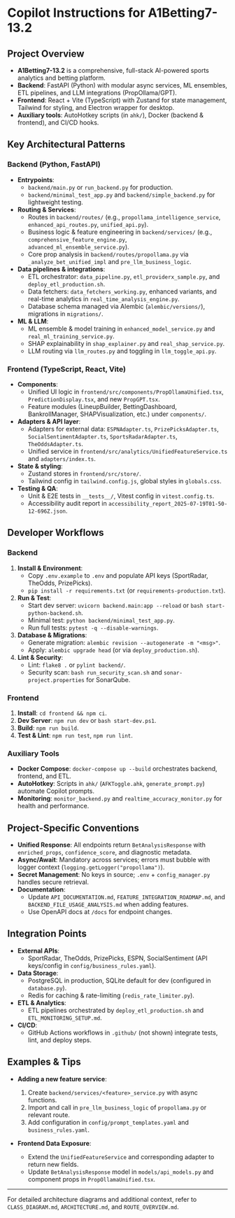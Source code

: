 # Copilot Instructions for A1Betting7-13.2

## Project Overview

- **A1Betting7-13.2** is a comprehensive, full-stack AI-powered sports analytics and betting platform.
- **Backend**: FastAPI (Python) with modular async services, ML ensembles, ETL pipelines, and LLM integrations (PropOllama/GPT).
- **Frontend**: React + Vite (TypeScript) with Zustand for state management, Tailwind for styling, and Electron wrapper for desktop.
- **Auxiliary tools**: AutoHotkey scripts (in `ahk/`), Docker (backend & frontend), and CI/CD hooks.

## Key Architectural Patterns

### Backend (Python, FastAPI)

- **Entrypoints**:
  - `backend/main.py` or `run_backend.py` for production.
  - `backend/minimal_test_app.py` and `backend/simple_backend.py` for lightweight testing.
- **Routing & Services**:
  - Routes in `backend/routes/` (e.g., `propollama_intelligence_service`, `enhanced_api_routes.py`, `unified_api.py`).
  - Business logic & feature engineering in `backend/services/` (e.g., `comprehensive_feature_engine.py`, `advanced_ml_ensemble_service.py`).
  - Core prop analysis in `backend/routes/propollama.py` via `_analyze_bet_unified_impl` and `pre_llm_business_logic`.
- **Data pipelines & integrations**:
  - ETL orchestrator: `data_pipeline.py`, `etl_providerx_sample.py`, and `deploy_etl_production.sh`.
  - Data fetchers: `data_fetchers_working.py`, enhanced variants, and real-time analytics in `real_time_analysis_engine.py`.
  - Database schema managed via Alembic (`alembic/versions/`), migrations in `migrations/`.
- **ML & LLM**:
  - ML ensemble & model training in `enhanced_model_service.py` and `real_ml_training_service.py`.
  - SHAP explainability in `shap_explainer.py` and `real_shap_service.py`.
  - LLM routing via `llm_routes.py` and toggling in `llm_toggle_api.py`.

### Frontend (TypeScript, React, Vite)

- **Components**:
  - Unified UI logic in `frontend/src/components/PropOllamaUnified.tsx`, `PredictionDisplay.tsx`, and new `PropGPT.tsx`.
  - Feature modules (LineupBuilder, BettingDashboard, BankrollManager, SHAPVisualization, etc.) under `components/`.
- **Adapters & API layer**:
  - Adapters for external data: `ESPNAdapter.ts`, `PrizePicksAdapter.ts`, `SocialSentimentAdapter.ts`, `SportsRadarAdapter.ts`, `TheOddsAdapter.ts`.
  - Unified service in `frontend/src/analytics/UnifiedFeatureService.ts` and `adapters/index.ts`.
- **State & styling**:
  - Zustand stores in `frontend/src/store/`.
  - Tailwind config in `tailwind.config.js`, global styles in `globals.css`.
- **Testing & QA**:
  - Unit & E2E tests in `__tests__/`, Vitest config in `vitest.config.ts`.
  - Accessibility audit report in `accessibility_report_2025-07-19T01-50-12-696Z.json`.

## Developer Workflows

### Backend

1. **Install & Environment**:
   - Copy `.env.example` to `.env` and populate API keys (SportRadar, TheOdds, PrizePicks).
   - `pip install -r requirements.txt` (or `requirements-production.txt`).
2. **Run & Test**:
   - Start dev server: `uvicorn backend.main:app --reload` or `bash start-python-backend.sh`.
   - Minimal test: `python backend/minimal_test_app.py`.
   - Run full tests: `pytest -q --disable-warnings`.
3. **Database & Migrations**:
   - Generate migration: `alembic revision --autogenerate -m "<msg>"`.
   - Apply: `alembic upgrade head` (or via `deploy_production.sh`).
4. **Lint & Security**:
   - Lint: `flake8 .` or `pylint backend/`.
   - Security scan: `bash run_security_scan.sh` and `sonar-project.properties` for SonarQube.

### Frontend

1. **Install**: `cd frontend && npm ci`.
2. **Dev Server**: `npm run dev` or `bash start-dev.ps1`.
3. **Build**: `npm run build`.
4. **Test & Lint**: `npm run test`, `npm run lint`.

### Auxiliary Tools

- **Docker Compose**: `docker-compose up --build` orchestrates backend, frontend, and ETL.
- **AutoHotkey**: Scripts in `ahk/` (`AFKToggle.ahk`, `generate_prompt.py`) automate Copilot prompts.
- **Monitoring**: `monitor_backend.py` and `realtime_accuracy_monitor.py` for health and performance.

## Project-Specific Conventions

- **Unified Response**: All endpoints return `BetAnalysisResponse` with `enriched_props`, `confidence_score`, and diagnostic metadata.
- **Async/Await**: Mandatory across services; errors must bubble with logger context (`logging.getLogger("propollama")`).
- **Secret Management**: No keys in source; `.env` + `config_manager.py` handles secure retrieval.
- **Documentation**:
  - Update `API_DOCUMENTATION.md`, `FEATURE_INTEGRATION_ROADMAP.md`, and `BACKEND_FILE_USAGE_ANALYSIS.md` when adding features.
  - Use OpenAPI docs at `/docs` for endpoint changes.

## Integration Points

- **External APIs**:
  - SportRadar, TheOdds, PrizePicks, ESPN, SocialSentiment (API keys/config in `config/business_rules.yaml`).
- **Data Storage**:
  - PostgreSQL in production, SQLite default for dev (configured in `database.py`).
  - Redis for caching & rate-limiting (`redis_rate_limiter.py`).
- **ETL & Analytics**:
  - ETL pipelines orchestrated by `deploy_etl_production.sh` and `ETL_MONITORING_SETUP.md`.
- **CI/CD**:
  - GitHub Actions workflows in `.github/` (not shown) integrate tests, lint, and deploy steps.

## Examples & Tips

- **Adding a new feature service**:

  1. Create `backend/services/<feature>_service.py` with async functions.
  2. Import and call in `pre_llm_business_logic` of `propollama.py` or relevant route.
  3. Add configuration in `config/prompt_templates.yaml` and `business_rules.yaml`.

- **Frontend Data Exposure**:
  - Extend the `UnifiedFeatureService` and corresponding adapter to return new fields.
  - Update `BetAnalysisResponse` model in `models/api_models.py` and component props in `PropOllamaUnified.tsx`.

---

For detailed architecture diagrams and additional context, refer to `CLASS_DIAGRAM.md`, `ARCHITECTURE.md`, and `ROUTE_OVERVIEW.md`.
